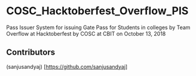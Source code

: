 # COSC_Hacktoberfest_Overflow_PIS
Pass Issuer System for issuing Gate Pass for Students in colleges by Team Overflow at Hacktoberfest by COSC at CBIT on October 13, 2018

## Contributors
(sanjusandyaj) [https://github.com/sanjusandyaj]

